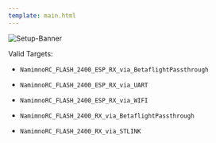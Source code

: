 ```yaml
---
template: main.html
---
```


![Setup-Banner](https://raw.githubusercontent.com/ExpressLRS/ExpressLRS-hardware/master/img/quick-start.png)

Valid Targets:

- `NamimnoRC_FLASH_2400_ESP_RX_via_BetaflightPassthrough`
- `NamimnoRC_FLASH_2400_ESP_RX_via_UART`
- `NamimnoRC_FLASH_2400_ESP_RX_via_WIFI`

- `NamimnoRC_FLASH_2400_RX_via_BetaflightPassthrough`
- `NamimnoRC_FLASH_2400_RX_via_STLINK`